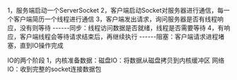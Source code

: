 1，服务端启动一个ServerSocket
2，客户端启动Socket对服务器进行通信，每一个客户端简历一个线程进行通信
3，客户端发出请求，询问服务器是否有线程响应，没有则等待 ------同步：线程访问数据是否就绪，线程是否需要等待
4，有响应，客户端线程会等待请求结束后，再继续执行      ------阻塞：客户端请求进程堵塞，直到IO操作完成



IO的两个阶段
1，内核准备数据：磁盘IO：将数据从磁盘拷贝到内核缓冲区
              网络IO：收到完整的socket连接数据包
              
             
